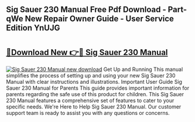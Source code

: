 ## Sig Sauer 230 Manual Free Pdf Download - Part-qWe New Repair Owner Guide - User Service Edition YnUJG

# <h2><a href="http://bc52019.oget.top/?id=Sig+Sauer+230+Manual">🔗Download New 👉🔴 Sig Sauer 230 Manual</a></h2>

[![Sig Sauer 230 Manual new download](https://i.imgur.com/5g1atiW.png)](http://bc52019.oget.top/?id=Sig+Sauer+230+Manual)
Get Up and Running This manual simplifies the process of setting up and using your new Sig Sauer 230 Manual with clear instructions and illustrations. Important User Guide Sig Sauer 230 Manual for Parents This guide provides important information for parents regarding the safe use of this product for children. This Sig Sauer 230 Manual features a comprehensive set of features to cater to your specific needs. We're Here to Help Sig Sauer 230 Manual. Our customer support team is ready to assist you with any questions or concerns.
